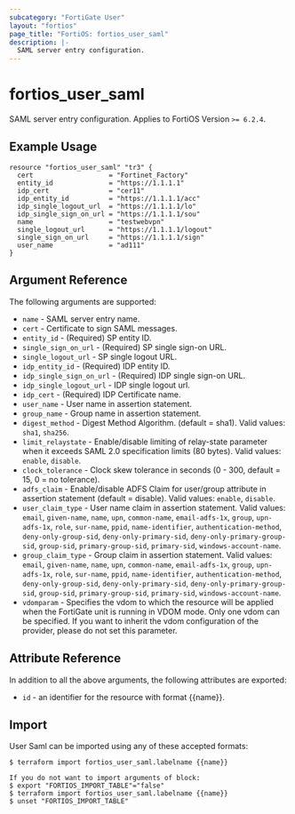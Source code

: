 ```yaml
---
subcategory: "FortiGate User"
layout: "fortios"
page_title: "FortiOS: fortios_user_saml"
description: |-
  SAML server entry configuration.
---
```


# fortios_user_saml
SAML server entry configuration. Applies to FortiOS Version `>= 6.2.4`.

## Example Usage

```hcl
resource "fortios_user_saml" "tr3" {
  cert                   = "Fortinet_Factory"
  entity_id              = "https://1.1.1.1"
  idp_cert               = "cer11"
  idp_entity_id          = "https://1.1.1.1/acc"
  idp_single_logout_url  = "https://1.1.1.1/lo"
  idp_single_sign_on_url = "https://1.1.1.1/sou"
  name                   = "testwebvpn"
  single_logout_url      = "https://1.1.1.1/logout"
  single_sign_on_url     = "https://1.1.1.1/sign"
  user_name              = "ad111"
}
```

## Argument Reference

The following arguments are supported:

* `name` - SAML server entry name.
* `cert` - Certificate to sign SAML messages.
* `entity_id` - (Required) SP entity ID.
* `single_sign_on_url` - (Required) SP single sign-on URL.
* `single_logout_url` - SP single logout URL.
* `idp_entity_id` - (Required) IDP entity ID.
* `idp_single_sign_on_url` - (Required) IDP single sign-on URL.
* `idp_single_logout_url` - IDP single logout url.
* `idp_cert` - (Required) IDP Certificate name.
* `user_name` - User name in assertion statement.
* `group_name` - Group name in assertion statement.
* `digest_method` - Digest Method Algorithm. (default = sha1). Valid values: `sha1`, `sha256`.
* `limit_relaystate` - Enable/disable limiting of relay-state parameter when it exceeds SAML 2.0 specification limits (80 bytes). Valid values: `enable`, `disable`.
* `clock_tolerance` - Clock skew tolerance in seconds (0 - 300, default = 15, 0 = no tolerance).
* `adfs_claim` - Enable/disable ADFS Claim for user/group attribute in assertion statement (default = disable). Valid values: `enable`, `disable`.
* `user_claim_type` - User name claim in assertion statement. Valid values: `email`, `given-name`, `name`, `upn`, `common-name`, `email-adfs-1x`, `group`, `upn-adfs-1x`, `role`, `sur-name`, `ppid`, `name-identifier`, `authentication-method`, `deny-only-group-sid`, `deny-only-primary-sid`, `deny-only-primary-group-sid`, `group-sid`, `primary-group-sid`, `primary-sid`, `windows-account-name`.
* `group_claim_type` - Group claim in assertion statement. Valid values: `email`, `given-name`, `name`, `upn`, `common-name`, `email-adfs-1x`, `group`, `upn-adfs-1x`, `role`, `sur-name`, `ppid`, `name-identifier`, `authentication-method`, `deny-only-group-sid`, `deny-only-primary-sid`, `deny-only-primary-group-sid`, `group-sid`, `primary-group-sid`, `primary-sid`, `windows-account-name`.
* `vdomparam` - Specifies the vdom to which the resource will be applied when the FortiGate unit is running in VDOM mode. Only one vdom can be specified. If you want to inherit the vdom configuration of the provider, please do not set this parameter.


## Attribute Reference

In addition to all the above arguments, the following attributes are exported:
* `id` - an identifier for the resource with format {{name}}.

## Import

User Saml can be imported using any of these accepted formats:
```
$ terraform import fortios_user_saml.labelname {{name}}

If you do not want to import arguments of block:
$ export "FORTIOS_IMPORT_TABLE"="false"
$ terraform import fortios_user_saml.labelname {{name}}
$ unset "FORTIOS_IMPORT_TABLE"
```

